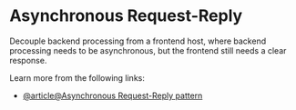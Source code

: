 # Asynchronous Request-Reply

Decouple backend processing from a frontend host, where backend processing needs to be asynchronous, but the frontend still needs a clear response.

Learn more from the following links:

- [@article@Asynchronous Request-Reply pattern](https://learn.microsoft.com/en-us/azure/architecture/patterns/async-request-reply)
